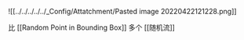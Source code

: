 ![[../../../../../_Config/Attatchment/Pasted image 20220422121228.png]]

比 [[Random Point in Bounding Box]] 多个 [[随机流]]